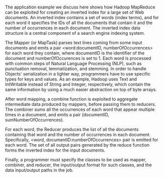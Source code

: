 The application example we discuss here shows how Hadoop MapReduce can be
exploited for creating an inverted index for a large set of Web documents. An
inverted index contains a set of words (index terms), and for each word it specifies the IDs of all the documents that contain it and the number of occurrences in each document. The inverted index data structure is a central component of a search engine indexing system.

The Mapper (or MapTask) parses text lines coming from some input documents
and emits a pair <word:documentID, numberOfOccurrences> for each word they
contain, where documentID is the identifier of the document and numberOfOccurences is set to 1. Each word is processed with common steps of Natural Language Processing (NLP), such as punctuation removal, lemmatization, and stemming. In order to handle Objects' serialization in a lighter way, programmers have to use specific types for keys and values. As an example, Hadoop uses Text and IntWritable instead of String and Integer, respectively, which contain the
same information by using a much easier abstraction on top of byte arrays.

After word mapping, a combine function is exploited to aggregate intermediate
data produced by mappers, before passing them to reducers. The combiner sums all the occurrences of each word that appear multiple times in a document, and emits a pair (documentID, sumNumberOfOccurrences).

For each word, the Reducer produces the list of all the documents containing that
word and the number of occurrences in each document. Specifically, <word, documentID:numberOfOccurrences> pair is emitted for each word. The set of all output pairs generated by the reduce function forms the inverted index for the input documents.

Finally, a programmer must specify the classes to be used as mapper, combiner, and reducer, the input/output format for such classes, and the data input/output paths in the job.
